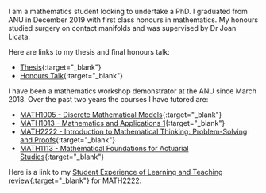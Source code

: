 I am a mathematics student looking to undertake a PhD. I graduated from ANU in December 2019 with first class honours in mathematics. My honours studied surgery on contact manifolds and was supervised by Dr Joan Licata. 

Here are links to my thesis and final honours talk:

*   [Thesis](./thesis.pdf){:target="_blank"}
*   [Honours Talk](https://www.youtube.com/watch?v=P3Q9aNFrX8Q){:target="_blank"}

I have been a mathematics workshop demonstrator at the ANU since March 2018. Over the past two years the courses I have tutored are:

*   [MATH1005 - Discrete Mathematical Models](https://programsandcourses.anu.edu.au/course/MATH1005){:target="_blank"}
*   [MATH1013 - Mathematics and Applications 1](https://programsandcourses.anu.edu.au/course/MATH1013){:target="_blank"}
*   [MATH2222 - Introduction to Mathematical Thinking: Problem-Solving and Proofs](https://programsandcourses.anu.edu.au/course/MATH2222){:target="_blank"}
*   [MATH1113 - Mathematical Foundations for Actuarial Studies](https://programsandcourses.anu.edu.au/course/MATH1113){:target="_blank"}

Here is a link to my [Student Experience of Learning and Teaching review](./MATH2222_SELT.pdf){:target="_blank"} for MATH2222.

